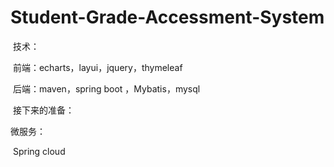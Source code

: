 # Student-Grade-Accessment-System


​	技术：

​		前端：echarts，layui，jquery，thymeleaf

​		后端：maven，spring boot ，Mybatis，mysql

​	接下来的准备：

微服务：

​	Spring cloud
